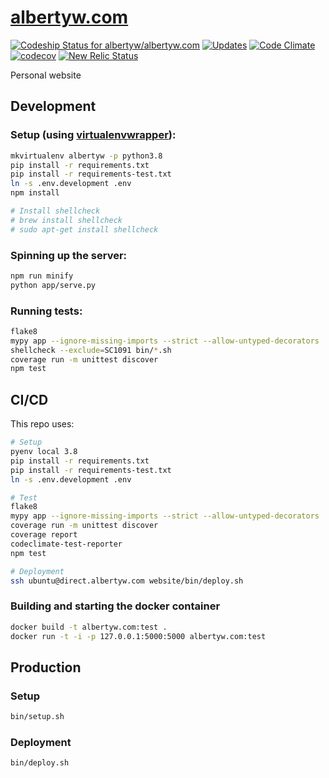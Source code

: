 [albertyw.com](https://www.albertyw.com)
========================================

[![Codeship Status for albertyw/albertyw.com](https://codeship.com/projects/74d1ec30-ba55-0133-5935-025ac38368ea/status?branch=master)](https://codeship.com/projects/135665)
[![Updates](https://pyup.io/repos/github/albertyw/albertyw.com/shield.svg)](https://pyup.io/repos/github/albertyw/albertyw.com/)
[![Code Climate](https://codeclimate.com/github/albertyw/albertyw.com/badges/gpa.svg)](https://codeclimate.com/github/albertyw/albertyw.com)
[![codecov](https://codecov.io/gh/albertyw/albertyw.com/branch/master/graph/badge.svg)](https://codecov.io/gh/albertyw/albertyw.com)
[![New Relic Status](https://img.shields.io/badge/New%20Relic-Monitored-blue.svg)](https://rpm.newrelic.com/accounts/565493/applications/)

Personal website

Development
-----------

### Setup (using [virtualenvwrapper](https://virtualenvwrapper.readthedocs.io/en/latest/)):

```bash
mkvirtualenv albertyw -p python3.8
pip install -r requirements.txt
pip install -r requirements-test.txt
ln -s .env.development .env
npm install

# Install shellcheck
# brew install shellcheck
# sudo apt-get install shellcheck
```

### Spinning up the server:

```bash
npm run minify
python app/serve.py
```

### Running tests:
```bash
flake8
mypy app --ignore-missing-imports --strict --allow-untyped-decorators
shellcheck --exclude=SC1091 bin/*.sh
coverage run -m unittest discover
npm test
```

CI/CD
-----

This repo uses:

```bash
# Setup
pyenv local 3.8
pip install -r requirements.txt
pip install -r requirements-test.txt
ln -s .env.development .env

# Test
flake8
mypy app --ignore-missing-imports --strict --allow-untyped-decorators
coverage run -m unittest discover
coverage report
codeclimate-test-reporter
npm test

# Deployment
ssh ubuntu@direct.albertyw.com website/bin/deploy.sh
```

### Building and starting the docker container

```bash
docker build -t albertyw.com:test .
docker run -t -i -p 127.0.0.1:5000:5000 albertyw.com:test
```

Production
----------

### Setup

```bash
bin/setup.sh
```

### Deployment

```bash
bin/deploy.sh
```

